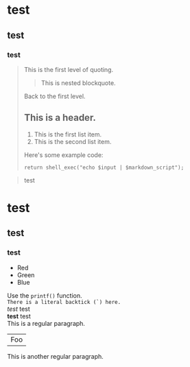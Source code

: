 # test
## test
### test

> This is the first level of quoting.
>
> > This is nested blockquote.
>
> Back to the first level.
> ## This is a header.
> 
> 1. This is the first list item.
> 2.   This is the second list item.
> 
> Here's some example code:
> 
>     return shell_exec("echo $input | $markdown_script");

> test
# test
## test
### test

*   Red
*   Green
*   Blue

Use the `printf()` function.<br/>
``There is a literal backtick (`) here.``<br/>
*test* test<br/>
**test** test<br/>
This is a regular paragraph.

<table>
    <tr>
        <td>Foo</td>
    </tr>
</table>

This is another regular paragraph.
